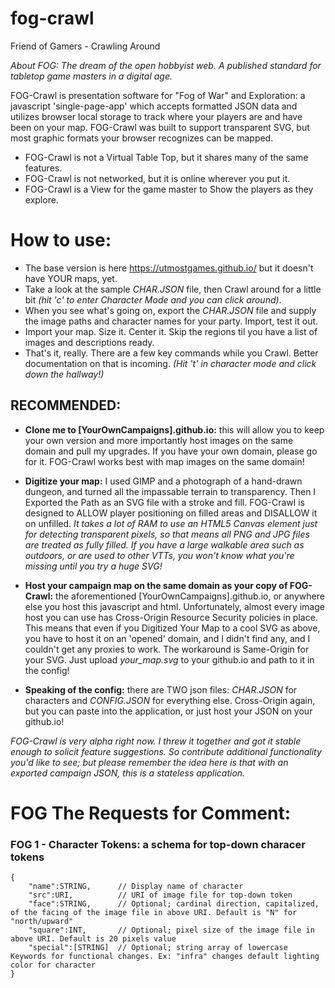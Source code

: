# fog-crawl
Friend of Gamers - Crawling Around

*About FOG: The dream of the open hobbyist web. A published standard for tabletop game masters in a digital age.*

FOG-Crawl is presentation software for "Fog of War" and Exploration: a javascript 'single-page-app' which accepts formatted JSON data and utilizes browser local storage to track where your players are and have been on your map. FOG-Crawl was built to support transparent SVG, but most graphic formats your browser recognizes can be mapped.

* FOG-Crawl is not a Virtual Table Top, but it shares many of the same features.
* FOG-Crawl is not networked, but it is online wherever you put it.
* FOG-Crawl is a View for the game master to Show the players as they explore.

# How to use:
* The base version is here https://utmostgames.github.io/ but it doesn't have YOUR maps, yet.
* Take a look at the sample _CHAR.JSON_ file, then Crawl around for a little bit *(hit 'c' to enter Character Mode and you can click around)*.
* When you see what's going on, export the _CHAR.JSON_ file and supply the image paths and character names for your party. Import, test it out.
* Import your map. Size it. Center it. Skip the regions til you have a list of images and descriptions ready.
* That's it, really. There are a few key commands while you Crawl. Better documentation on that is incoming. *(Hit 't' in character mode and click down the hallway!)*


## RECOMMENDED:

* __Clone me to [YourOwnCampaigns].github.io:__ this will allow you to keep your own version and more importantly host images on the same domain and pull my upgrades. If you have your own domain, please go for it. FOG-Crawl works best with map images on the same domain!

* __Digitize your map:__ I used GIMP and a photograph of a hand-drawn dungeon, and turned all the impassable terrain to transparency. Then I Exported the Path as an SVG file with a stroke and fill. FOG-Crawl is designed to ALLOW player positioning on filled areas and DISALLOW it on unfilled. *It takes a lot of RAM to use an HTML5 Canvas element just for detecting transparent pixels, so that means all PNG and JPG files are treated as fully filled. If you have a large walkable area such as outdoors, or are used to other VTTs, you won't know what you're missing until you try a huge SVG!*

* __Host your campaign map on the same domain as your copy of FOG-Crawl:__ the aforementioned [YourOwnCampaigns].github.io, or anywhere else you host this javascript and html. Unfortunately, almost every image host you can use has Cross-Origin Resource Security policies in place. This means that even if you Digitized Your Map to a cool SVG as above, you have to host it on an 'opened' domain, and I didn't find any, and I couldn't get any proxies to work. The workaround is Same-Origin for your SVG. Just upload _your_map.svg_ to your github.io and path to it in the config!

* __Speaking of the config:__ there are TWO json files: _CHAR.JSON_ for characters and _CONFIG.JSON_ for everything else. Cross-Origin again, but you can paste into the application, or just host your JSON on your github.io!

*FOG-Crawl is very alpha right now. I threw it together and got it stable enough to solicit feature suggestions. So contribute additional functionality you'd like to see; but please remember the idea here is that with an exported campaign JSON, this is a stateless application.*

# FOG The Requests for Comment:

### FOG 1 - Character Tokens: a schema for top-down characer tokens
```
{
    "name":STRING,      // Display name of character
    "src":URI,          // URI of image file for top-down token
    "face":STRING,      // Optional; cardinal direction, capitalized, of the facing of the image file in above URI. Default is "N" for "north/upward"
    "square":INT,       // Optional; pixel size of the image file in above URI. Default is 20 pixels value
    "special":[STRING]  // Optional; string array of lowercase Keywords for functional changes. Ex: "infra" changes default lighting color for character
}
```
